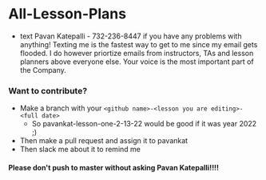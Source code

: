 # All-Lesson-Plans
* text Pavan Katepalli - 732-236-8447 if you have any problems with anything! Texting me is the fastest way to get to me since my email gets flooded. I do however priortize emails from instructors, TAs and lesson planners above everyone else. Your voice is the most important part of the Company.

### Want to contribute?

* Make a branch with your ```<github name>-<lesson you are editing>-<full date>```
  + So pavankat-lesson-one-2-13-22 would be good if it was year 2022 ;)
* Then make a pull request and assign it to pavankat
* Then slack me about it to remind me

#### Please don't push to master without asking Pavan Katepalli!!!!
